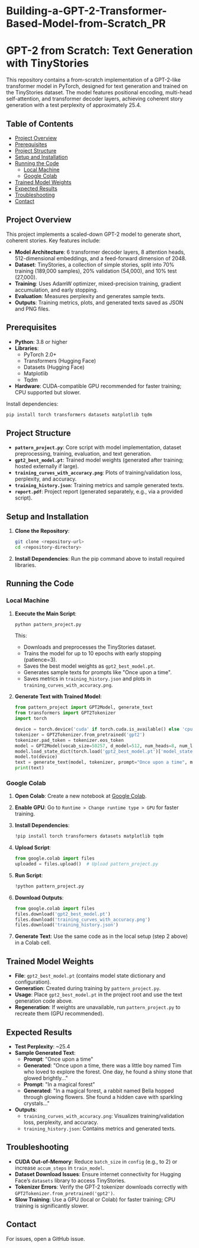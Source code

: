 # Building-a-GPT-2-Transformer-Based-Model-from-Scratch_PR
# GPT-2 from Scratch: Text Generation with TinyStories

This repository contains a from-scratch implementation of a GPT-2-like transformer model in PyTorch, designed for text generation and trained on the TinyStories dataset. The model features positional encoding, multi-head self-attention, and transformer decoder layers, achieving coherent story generation with a test perplexity of approximately 25.4.

## Table of Contents
- [Project Overview](#project-overview)
- [Prerequisites](#prerequisites)
- [Project Structure](#project-structure)
- [Setup and Installation](#setup-and-installation)
- [Running the Code](#running-the-code)
  - [Local Machine](#local-machine)
  - [Google Colab](#google-colab)
- [Trained Model Weights](#trained-model-weights)
- [Expected Results](#expected-results)
- [Troubleshooting](#troubleshooting)
- [Contact](#contact)

## Project Overview
This project implements a scaled-down GPT-2 model to generate short, coherent stories. Key features include:
- **Model Architecture**: 6 transformer decoder layers, 8 attention heads, 512-dimensional embeddings, and a feed-forward dimension of 2048.
- **Dataset**: TinyStories, a collection of simple stories, split into 70% training (189,000 samples), 20% validation (54,000), and 10% test (27,000).
- **Training**: Uses AdamW optimizer, mixed-precision training, gradient accumulation, and early stopping.
- **Evaluation**: Measures perplexity and generates sample texts.
- **Outputs**: Training metrics, plots, and generated texts saved as JSON and PNG files.

## Prerequisites
- **Python**: 3.8 or higher
- **Libraries**:
  - PyTorch 2.0+
  - Transformers (Hugging Face)
  - Datasets (Hugging Face)
  - Matplotlib
  - Tqdm
- **Hardware**: CUDA-compatible GPU recommended for faster training; CPU supported but slower.

Install dependencies:
```bash
pip install torch transformers datasets matplotlib tqdm
```

## Project Structure
- **`pattern_project.py`**: Core script with model implementation, dataset preprocessing, training, evaluation, and text generation.
- **`gpt2_best_model.pt`**: Trained model weights (generated after training; hosted externally if large).
- **`training_curves_with_accuracy.png`**: Plots of training/validation loss, perplexity, and accuracy.
- **`training_history.json`**: Training metrics and sample generated texts.
- **`report.pdf`**: Project report (generated separately, e.g., via a provided script).

## Setup and Installation
1. **Clone the Repository**:
   ```bash
   git clone <repository-url>
   cd <repository-directory>
   ```

2. **Install Dependencies**:
   Run the pip command above to install required libraries.

## Running the Code
### Local Machine
1. **Execute the Main Script**:
   ```bash
   python pattern_project.py
   ```
   This:
   - Downloads and preprocesses the TinyStories dataset.
   - Trains the model for up to 10 epochs with early stopping (patience=3).
   - Saves the best model weights as `gpt2_best_model.pt`.
   - Generates sample texts for prompts like "Once upon a time".
   - Saves metrics in `training_history.json` and plots in `training_curves_with_accuracy.png`.

2. **Generate Text with Trained Model**:
   ```python
   from pattern_project import GPT2Model, generate_text
   from transformers import GPT2Tokenizer
   import torch

   device = torch.device('cuda' if torch.cuda.is_available() else 'cpu')
   tokenizer = GPT2Tokenizer.from_pretrained('gpt2')
   tokenizer.pad_token = tokenizer.eos_token
   model = GPT2Model(vocab_size=50257, d_model=512, num_heads=8, num_layers=6, d_ff=2048, max_seq_length=256)
   model.load_state_dict(torch.load('gpt2_best_model.pt')['model_state_dict'])
   model.to(device)
   text = generate_text(model, tokenizer, prompt="Once upon a time", max_length=100, device=device)
   print(text)
   ```

### Google Colab
1. **Open Colab**:
   Create a new notebook at [Google Colab](https://colab.research.google.com).

2. **Enable GPU**:
   Go to `Runtime > Change runtime type > GPU` for faster training.

3. **Install Dependencies**:
   ```bash
   !pip install torch transformers datasets matplotlib tqdm
   ```

4. **Upload Script**:
   ```python
   from google.colab import files
   uploaded = files.upload()  # Upload pattern_project.py
   ```

5. **Run Script**:
   ```bash
   !python pattern_project.py
   ```

6. **Download Outputs**:
   ```python
   from google.colab import files
   files.download('gpt2_best_model.pt')
   files.download('training_curves_with_accuracy.png')
   files.download('training_history.json')
   ```

7. **Generate Text**:
   Use the same code as in the local setup (step 2 above) in a Colab cell.

## Trained Model Weights
- **File**: `gpt2_best_model.pt` (contains model state dictionary and configuration).
- **Generation**: Created during training by `pattern_project.py`.
- **Usage**: Place `gpt2_best_model.pt` in the project root and use the text generation code above.
- **Regeneration**: If weights are unavailable, run `pattern_project.py` to recreate them (GPU recommended).

## Expected Results
- **Test Perplexity**: ~25.4
- **Sample Generated Text**:
  - **Prompt**: "Once upon a time"
  - **Generated**: "Once upon a time, there was a little boy named Tim who loved to explore the forest. One day, he found a shiny stone that glowed brightly..."
  - **Prompt**: "In a magical forest"
  - **Generated**: "In a magical forest, a rabbit named Bella hopped through glowing flowers. She found a hidden cave with sparkling crystals..."
- **Outputs**:
  - `training_curves_with_accuracy.png`: Visualizes training/validation loss, perplexity, and accuracy.
  - `training_history.json`: Contains metrics and generated texts.

## Troubleshooting
- **CUDA Out-of-Memory**: Reduce `batch_size` in `config` (e.g., to 2) or increase `accum_steps` in `train_model`.
- **Dataset Download Issues**: Ensure internet connectivity for Hugging Face’s `datasets` library to access TinyStories.
- **Tokenizer Errors**: Verify the GPT-2 tokenizer downloads correctly with `GPT2Tokenizer.from_pretrained('gpt2')`.
- **Slow Training**: Use a GPU (local or Colab) for faster training; CPU training is significantly slower.




## Contact
For issues, open a GitHub issue.
